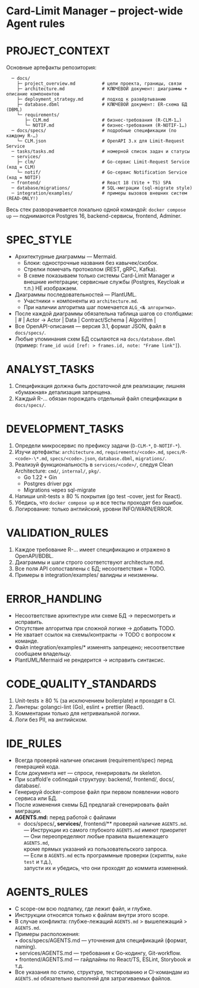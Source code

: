 # Card-Limit Manager – project-wide Agent rules

# PROJECT_CONTEXT

Основные артефакты репозитория:

```
  ─ docs/
    ├─ project_overview.md          # цели проекта, границы, связи
    ├─ architecture.md              # КЛЮЧЕВОЙ документ: диаграммы + описание компонентов
    ├─ deployment_strategy.md       # подход к развёртыванию
    ├─ database.dbml                # КЛЮЧЕВОЙ документ: ER-схема БД (DBML)
    └─ requirements/
       ├─ CLM.md                    # бизнес-требования (R-CLM-1…)
       └─ NOTIF.md                  # бизнес-требования (R-NOTIF-1…)
  ─ docs/specs/                     # подробные спецификации (по каждому R-…)
    └─ CLM.json                     # OpenAPI 3.x для Limit-Request Service
  ─ tasks/tasks.md                  # номерной список задач и статусы
  ─ services/
    ├─ clm/                         # Go-сервис Limit-Request Service (код = CLM)
    └─ notif/                       # Go-сервис Notification Service (код = NOTIF)
  ─ frontend/                       # React 18 (Vite + TS) SPA
  ─ database/migrations/            # SQL-миграции (sql-migrate style)
  ─ integration/examples/           # примеры вызовов внешних систем (READ-ONLY!)
```

Весь стек разворачивается локально одной командой:
`docker compose up` — поднимаются Postgres 16, backend-сервисы, frontend, Adminer.

# SPEC_STYLE

- Архитектурные диаграммы — Mermaid.
  - Блоки: однострочные названия без кавычек/скобок.
  - Стрелки помечать протоколом (REST, gRPC, Kafka).
  - В схеме показываем только системы Card-Limit Manager и внешние интеграции;
    сервисные службы (Postgres, Keycloak и т.п.) НЕ изображаем.
- Диаграммы последовательностей — PlantUML.
  - Участники = компоненты из `architecture.md`.
  - При наличии алгоритма шаг помечается `ALG_<№ алгоритма>`.
- После каждой диаграммы обязательна таблица шагов со столбцами:
  | # | Actor → Actor | Data | Contract/Schema | Algorithm |
- Все OpenAPI-описания — версия 3.1, формат JSON, файл в `docs/specs/`.
- Любые упоминания схем БД ссылаются на `docs/database.dbml`
  (пример: `frame_id uuid [ref: > frames.id, note: "Frame link"]`).

# ANALYST_TASKS

1. Спецификация должна быть достаточной для реализации;
   лишняя «бумажная» детализация запрещена.
2. Каждый R-… обязан порождать отдельный файл спецификации в `docs/specs/`.

# DEVELOPMENT_TASKS

1. Определи микросервис по префиксу задачи (`D-CLM-*`, `D-NOTIF-*`).
2. Изучи артефакты: `architecture.md`, `requirements/<code>.md`, `specs/R-<code>-\*.md`,
   `specs/<code>.json`, `database.dbml`, `migrations/`.
3. Реализуй функциональность в `services/<code>/`, следуя Clean Architecture:
   `cmd/`, `internal/`, `pkg/`.
   - Go 1.22 + Gin
   - Postgres driver pgx
   - Migrations через sql-migrate
4. Напиши unit-tests ≥ 80 % покрытия (go test -cover, jest for React).
5. Убедись, что `docker compose up` и все тесты проходят без ошибок.
6. Логирование: только английский, уровни INFO/WARN/ERROR.

# VALIDATION_RULES

1. Каждое требование R-… имеет спецификацию и отражено в OpenAPI/BDBL.
2. Диаграммы и шаги строго соответствуют architecture.md.
3. Все поля API сопоставлены с БД; несоответствия = TODO.
4. Примеры в integration/examples/ валидны и неизменны.

# ERROR_HANDLING

- Несоответствие архитектуре или схеме БД → пересмотреть и исправить.
- Отсутствие алгоритма при сложной логике → добавить TODO.
- Не хватает ссылок на схемы/контракты → TODO с вопросом к команде.
- Файл integration/examples/\* изменять запрещено; несоответствие сообщаем владельцу.
- PlantUML/Mermaid не рендерится → исправить синтаксис.

# CODE_QUALITY_STANDARDS

1. Unit-tests ≥ 80 % (за исключением boilerplate) и проходят в CI.
2. Линтеры: golangci-lint (Go), eslint + prettier (React).
3. Комментарии только для нетривиальной логики.
4. Логи без PII, на английском.

# IDE_RULES

- Всегда проверяй наличие описания (requirement/spec) перед генерацией кода.
- Если документа нет — спроси, генерировать ли skeleton.
- При scaffold’е соблюдай структуру: backend/, frontend/, docs/, database/.
- Генерируй docker-compose файл при первом появлении нового сервиса или БД.
- После изменения схемы БД предлагай сгенерировать файл миграции.
- **AGENTS.md:** перед работой с файлами
  - docs/specs/**, services/**, frontend/\*\*
    проверяй наличие `AGENTS.md`.  
    — Инструкции из самого глубокого `AGENTS.md` имеют приоритет  
    — Они переопределяют любые правила вышележащего `AGENTS.md`,  
     кроме прямых указаний из пользовательского запроса.  
    — Если в `AGENTS.md` есть программные проверки (скрипты, `make test` и т.д.),  
     запусти их и убедись, что они проходят до коммита изменений.

# AGENTS_RULES

- С scope-ом всю подпапку, где лежит файл, и глубже.
- Инструкции относятся только к файлам внутри этого scope.
- В случае конфликта: глубже-лежащий `AGENTS.md` > вышележащий > `AGENTS.md`.
- Примеры расположения:  
   • docs/specs/AGENTS.md — уточнения для спецификаций (формат, naming).  
   • services/AGENTS.md — требования к Go-кодингу, Git-workflow.  
   • frontend/AGENTS.md — гайдлайны по React/TS, ESLint, Storybook и т.д.
- Все указания по стилю, структуре, тестированию и CI-командам из `AGENTS.md`
  обязательно выполняй для затрагиваемых файлов.
